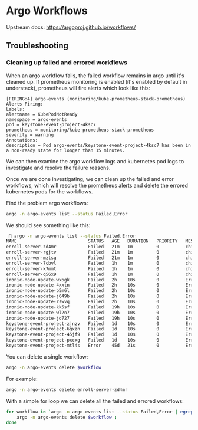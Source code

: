 # Argo Workflows

Upstream docs: <https://argoproj.github.io/workflows/>

## Troubleshooting

### Cleaning up failed and errored workflows

When an argo workflow fails, the failed workflow remains in argo until it's cleaned up.
If prometheus monitoring is enabled (it's enabled by default in understack), prometheus
will fire alerts which look like this:

``` text
[FIRING:4] argo-events (monitoring/kube-prometheus-stack-prometheus)
Alerts Firing:
Labels:
alertname = KubePodNotReady
namespace = argo-events
pod = keystone-event-project-4ksc7
prometheus = monitoring/kube-prometheus-stack-prometheus
severity = warning
Annotations:
description = Pod argo-events/keystone-event-project-4ksc7 has been in a non-ready state for longer than 15 minutes.
```

We can then examine the argo workflow logs and kubernetes pod logs to investigate
and resolve the failure reasons.

Once we are done investigating, we can clean up the failed and error workflows,
which will resolve the prometheus alerts and delete the errored kubernetes pods
for the workflows.

Find the problem argo workflows:

``` bash
argo -n argo-events list --status Failed,Error
```

We should see something like this:

``` bash
  argo -n argo-events list --status Failed,Error
NAME                           STATUS   AGE   DURATION   PRIORITY   MESSAGE
enroll-server-zd4mr            Failed   21m   1m         0          child 'enroll-server-zd4mr-3808326199' failed
enroll-server-rgjtv            Failed   21m   1m         0          child 'enroll-server-rgjtv-2375211231' failed
enroll-server-mztsg            Failed   21m   1m         0          child 'enroll-server-mztsg-2423736745' failed
enroll-server-7cbvl            Failed   1h    1m         0          child 'enroll-server-7cbvl-3643463660' failed
enroll-server-k7mmt            Failed   1h    1m         0          child 'enroll-server-k7mmt-2823679138' failed
enroll-server-q56x9            Failed   1h    1m         0          child 'enroll-server-q56x9-488690725' failed
ironic-node-update-wx6gk       Failed   2h    10s        0          Error (exit code 1)
ironic-node-update-4xxtn       Failed   2h    10s        0          Error (exit code 1)
ironic-node-update-b5m6l       Failed   2h    10s        0          Error (exit code 1)
ironic-node-update-j649b       Failed   2h    10s        0          Error (exit code 1)
ironic-node-update-rswvq       Failed   2h    10s        0          Error (exit code 1)
ironic-node-update-kk5sf       Failed   19h   10s        0          Error (exit code 1)
ironic-node-update-wl2n7       Failed   19h   10s        0          Error (exit code 1)
ironic-node-update-jd727       Failed   19h   10s        0          Error (exit code 1)
keystone-event-project-zjnzv   Failed   1d    10s        0          Error (exit code 1)
keystone-event-project-6gxzn   Failed   1d    10s        0          Error (exit code 1)
keystone-event-project-45jf9   Failed   1d    10s        0          Error (exit code 1)
keystone-event-project-pxcxg   Failed   1d    10s        0          Error (exit code 1)
keystone-event-project-mtl4s   Error    45d   21s        0          Error (exit code 1): pods "keystone-event-project-mtl4s" is forbidden: User "system:serviceaccount:argo-events:default" cannot patch resource "pods" in API group "" in the namespace "argo-events"
```

You can delete a single workflow:

``` bash
argo -n argo-events delete $workflow
```

For example:

``` bash
argo -n argo-events delete enroll-server-zd4mr
```

With a simple for loop we can delete all the failed and errored workflows:

``` bash
for workflow in `argo -n argo-events list --status Failed,Error | egrep "Failed|Error" | awk '{print $1}'`; do
    argo -n argo-events delete $workflow ;
done
```
